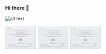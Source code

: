 ### Hi there 👋

![alt text](https://wakatime.com/share/@ea1199b5-f7ce-4781-ab0c-c91664b285cf/2828be19-b264-49e5-9a8d-c8b4a31455e3.svg)
<p float="left">
  <img src="/img1.jpeg" width="100" />
  <img src="/img2.png" width="100" /> 
  <img src="/img3.png" width="100" />
</p>

<!--
**hoaiphuc2000/hoaiphuc2000** is a ✨ _special_ ✨ repository because its `README.md` (this file) appears on your GitHub profile.

Here are some ideas to get you started:

- 🔭 I’m currently working on ...
- 🌱 I’m currently learning ...
- 👯 I’m looking to collaborate on ...
- 🤔 I’m looking for help with ...
- 💬 Ask me about ...
- 📫 How to reach me: ...
- 😄 Pronouns: ...
- ⚡ Fun fact: ...

-->

